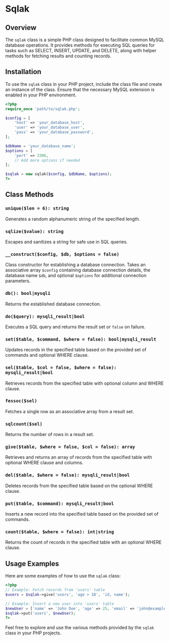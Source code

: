 # Sqlak

## Overview

The `sqlak` class is a simple PHP class designed to facilitate common MySQL database operations. It provides methods for executing SQL queries for tasks such as SELECT, INSERT, UPDATE, and DELETE, along with helper methods for fetching results and counting records.

## Installation

To use the `sqlak` class in your PHP project, include the class file and create an instance of the class. Ensure that the necessary MySQL extension is enabled in your PHP environment.

```php
<?php
require_once 'path/to/sqlak.php';

$config = [
    'host' => 'your_database_host',
    'user' => 'your_database_user',
    'pass' => 'your_database_password',
];

$dbName = 'your_database_name';
$options = [
    'port' => 3306,
    // Add more options if needed
];

$sqlak = new sqlak($config, $dbName, $options);
?>
```

## Class Methods

### `unique($len = 6): string`

Generates a random alphanumeric string of the specified length.

### `sqlize($value): string`

Escapes and sanitizes a string for safe use in SQL queries.

### `__construct($config, $db, $options = false)`

Class constructor for establishing a database connection. Takes an associative array `$config` containing database connection details, the database name `$db`, and optional `$options` for additional connection parameters.

### `db(): bool|mysqli`

Returns the established database connection.

### `do($query): mysqli_result|bool`

Executes a SQL query and returns the result set or `false` on failure.

### `set($table, $command, $where = false): bool|mysqli_result`

Updates records in the specified table based on the provided set of commands and optional WHERE clause.

### `sel($table, $col = false, $where = false): mysqli_result|bool`

Retrieves records from the specified table with optional column and WHERE clause.

### `fessoc($sel)`

Fetches a single row as an associative array from a result set.

### `sqlcount($sel)`

Returns the number of rows in a result set.

### `give($table, $where = false, $col = false): array`

Retrieves and returns an array of records from the specified table with optional WHERE clause and columns.

### `del($table, $where = false): mysqli_result|bool`

Deletes records from the specified table based on the optional WHERE clause.

### `put($table, $command): mysqli_result|bool`

Inserts a new record into the specified table based on the provided set of commands.

### `count($table, $where = false): int|string`

Returns the count of records in the specified table with an optional WHERE clause.

## Usage Examples

Here are some examples of how to use the `sqlak` class:

```php
<?php
// Example: Fetch records from 'users' table
$users = $sqlak->give('users', 'age > 18', 'id, name');

// Example: Insert a new user into 'users' table
$newUser = ['name' => 'John Doe', 'age' => 25, 'email' => 'john@example.com'];
$sqlak->put('users', $newUser);
?>
```

Feel free to explore and use the various methods provided by the `sqlak` class in your PHP projects.
